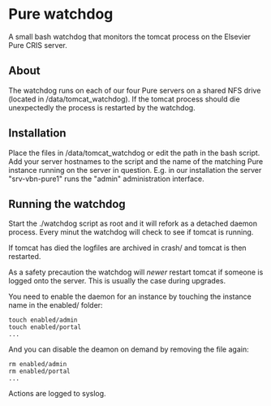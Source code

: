 # Pure watchdog
A small bash watchdog that monitors the tomcat process on the Elsevier Pure CRIS server.

## About
The watchdog runs on each of our four Pure servers on a shared NFS drive (located in /data/tomcat_watchdog). If the tomcat process should die unexpectedly the process is restarted by the watchdog.

## Installation
Place the files in /data/tomcat_watchdog or edit the path in the bash script. Add your server hostnames to the script and the name of the matching Pure instance running on the server in question. E.g. in our installation the server "srv-vbn-pure1" runs the "admin" administration interface.

## Running the watchdog

Start the ./watchdog script as root and it will refork as a detached daemon process. Every minut the watchdog will check to see if tomcat is running.

If tomcat has died the logfiles are archived in crash/ and tomcat is then restarted.

As a safety precaution the watchdog will *newer* restart tomcat if someone is logged onto the server. This is usually the case during upgrades.

You need to enable the daemon for an instance by touching the instance name in the enabled/ folder:

    touch enabled/admin
    touch enabled/portal
    ...

And you can disable the deamon on demand by removing the file again:

    rm enabled/admin
    rm enabled/portal
    ...

Actions are logged to syslog.
